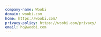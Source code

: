 ```yaml
---
company-name: Woobi
domain: woobi.com
home: https://woobi.com/
privacy-policy: https://woobi.com/privacy/
email: hq@woobi.com
---
```




